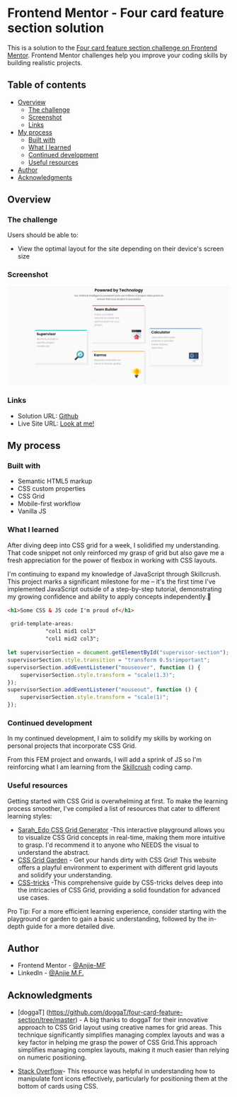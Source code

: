 # Frontend Mentor - Four card feature section solution

This is a solution to the [Four card feature section challenge on Frontend Mentor](https://www.frontendmentor.io/challenges/four-card-feature-section-weK1eFYK). Frontend Mentor challenges help you improve your coding skills by building realistic projects. 

## Table of contents

- [Overview](#overview)
  - [The challenge](#the-challenge)
  - [Screenshot](#screenshot)
  - [Links](#links)
- [My process](#my-process)
  - [Built with](#built-with)
  - [What I learned](#what-i-learned)
  - [Continued development](#continued-development)
  - [Useful resources](#useful-resources)
- [Author](#author)
- [Acknowledgments](#acknowledgments)

## Overview

### The challenge

Users should be able to:

- View the optimal layout for the site depending on their device's screen size

### Screenshot

![Screenshot](images/Screenshot%202024-07-08%2011.13.24%20AM.png)

### Links

- Solution URL: [Github](https://github.com/Anjie-MF/FEM-fourCardFeature)
- Live Site URL: [Look at me!](https://anjie-mf.github.io/FEM-fourCardFeature/)

## My process

### Built with

- Semantic HTML5 markup
- CSS custom properties
- CSS Grid
- Mobile-first workflow
- Vanilla JS

### What I learned

After diving deep into CSS grid for a week, I solidified my understanding. That code snippet not only reinforced my grasp of grid but also gave me a fresh appreciation for the power of flexbox in working with CSS layouts.

I'm continuing to expand my knowledge of JavaScript through Skillcrush. This project marks a significant milestone for me – it's the first time I've implemented JavaScript outside of a step-by-step tutorial, demonstrating my growing confidence and ability to apply concepts independently.🎉

```html
<h1>Some CSS & JS code I'm proud of</h1>
```
```css
 grid-template-areas:
            "col1 mid1 col3"
            "col1 mid2 col3";
```
```js
let supervisorSection = document.getElementById("supervisor-section");
supervisorSection.style.transition = "transform 0.5s!important";
supervisorSection.addEventListener("mouseover", function () {
    supervisorSection.style.transform = "scale(1.3)";
});
supervisorSection.addEventListener("mouseout", function () {
    supervisorSection.style.transform = "scale(1)";
});
```

### Continued development

In my continued development, I aim to solidify my skills by working on personal projects that incorporate CSS Grid. 

From this FEM project and onwards, I will add a sprink of JS so I'm reinforcing what I am learning from the [Skillcrush](https://skillcrush.com/) coding camp.  



### Useful resources

Getting started with CSS Grid is overwhelming at first. To make the learning process smoother, I've compiled a list of resources that cater to different learning styles:

- [Sarah_Edo CSS Grid Generator](https://cssgrid-generator.netlify.app/) -This interactive playground allows you to visualize CSS Grid concepts in real-time, making them more intuitive to grasp. I'd recommend it to anyone who NEEDS the visual to understand the abstract.
- [CSS Grid Garden](https://cssgridgarden.com/) - Get your hands dirty with CSS Grid! This website offers a playful environment to experiment with different grid layouts and solidify your understanding.
- [CSS-tricks](https://css-tricks.com/snippets/css/complete-guide-grid/) -This comprehensive guide by CSS-tricks delves deep into the intricacies of CSS Grid, providing a solid foundation for advanced use cases.

Pro Tip:  For a more efficient learning experience, consider starting with the playground or garden to gain a basic understanding, followed by the in-depth guide for a more detailed dive.
## Author

- Frontend Mentor - [@Anjie-MF](https://www.frontendmentor.io/profile/Anjie-MF)
- LinkedIn - [@Anjie M.F.](https://www.linkedin.com/in/anjiemay23/)


## Acknowledgments

- [doggaT] (https://github.com/doggaT/four-card-feature-section/tree/master) - A big thanks to doggaT for their innovative approach to CSS Grid layout using creative names for grid areas.  This technique significantly simplifies managing complex layouts and was a key factor in helping me grasp the power of CSS Grid.This approach simplifies managing complex layouts, making it much easier than relying on numeric positioning. 

- [Stack Overflow](https://stackoverflow.com/questions/67989212/how-to-set-the-icons-to-the-bottom-of-each-card-that-must-be-present-inside-the)- This resource was helpful in understanding how to manipulate font icons effectively, particularly for positioning them at the bottom of cards using CSS.
